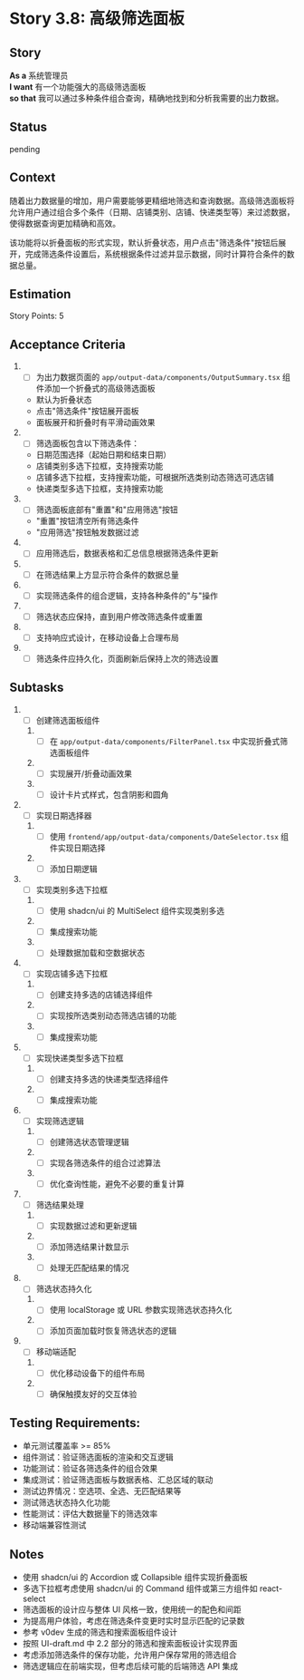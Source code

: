# Story 3.8: 高级筛选面板

## Story

**As a** 系统管理员  
**I want** 有一个功能强大的高级筛选面板  
**so that** 我可以通过多种条件组合查询，精确地找到和分析我需要的出力数据。

## Status

pending

## Context

随着出力数据量的增加，用户需要能够更精细地筛选和查询数据。高级筛选面板将允许用户通过组合多个条件（日期、店铺类别、店铺、快递类型等）来过滤数据，使得数据查询更加精确和高效。

该功能将以折叠面板的形式实现，默认折叠状态，用户点击"筛选条件"按钮后展开，完成筛选条件设置后，系统根据条件过滤并显示数据，同时计算符合条件的数据总量。

## Estimation

Story Points: 5

## Acceptance Criteria

1. - [ ] 为出力数据页面的 `app/output-data/components/OutputSummary.tsx` 组件添加一个折叠式的高级筛选面板
   - 默认为折叠状态
   - 点击"筛选条件"按钮展开面板
   - 面板展开和折叠时有平滑动画效果
2. - [ ] 筛选面板包含以下筛选条件：
   - 日期范围选择（起始日期和结束日期）
   - 店铺类别多选下拉框，支持搜索功能
   - 店铺多选下拉框，支持搜索功能，可根据所选类别动态筛选可选店铺
   - 快递类型多选下拉框，支持搜索功能
3. - [ ] 筛选面板底部有"重置"和"应用筛选"按钮
   - "重置"按钮清空所有筛选条件
   - "应用筛选"按钮触发数据过滤
4. - [ ] 应用筛选后，数据表格和汇总信息根据筛选条件更新
5. - [ ] 在筛选结果上方显示符合条件的数据总量
6. - [ ] 实现筛选条件的组合逻辑，支持各种条件的"与"操作
7. - [ ] 筛选状态应保持，直到用户修改筛选条件或重置
8. - [ ] 支持响应式设计，在移动设备上合理布局
9. - [ ] 筛选条件应持久化，页面刷新后保持上次的筛选设置

## Subtasks

1. - [ ] 创建筛选面板组件
   1. - [ ] 在 `app/output-data/components/FilterPanel.tsx` 中实现折叠式筛选面板组件
   2. - [ ] 实现展开/折叠动画效果
   3. - [ ] 设计卡片式样式，包含阴影和圆角
2. - [ ] 实现日期选择器
   1. - [ ] 使用 `frontend/app/output-data/components/DateSelector.tsx` 组件实现日期选择
   2. - [ ] 添加日期逻辑
3. - [ ] 实现类别多选下拉框
   1. - [ ] 使用 shadcn/ui 的 MultiSelect 组件实现类别多选
   2. - [ ] 集成搜索功能
   3. - [ ] 处理数据加载和空数据状态
4. - [ ] 实现店铺多选下拉框
   1. - [ ] 创建支持多选的店铺选择组件
   2. - [ ] 实现按所选类别动态筛选店铺的功能
   3. - [ ] 集成搜索功能
5. - [ ] 实现快递类型多选下拉框
   1. - [ ] 创建支持多选的快递类型选择组件
   2. - [ ] 集成搜索功能
6. - [ ] 实现筛选逻辑
   1. - [ ] 创建筛选状态管理逻辑
   2. - [ ] 实现各筛选条件的组合过滤算法
   3. - [ ] 优化查询性能，避免不必要的重复计算
7. - [ ] 筛选结果处理
   1. - [ ] 实现数据过滤和更新逻辑
   2. - [ ] 添加筛选结果计数显示
   3. - [ ] 处理无匹配结果的情况
8. - [ ] 筛选状态持久化
   1. - [ ] 使用 localStorage 或 URL 参数实现筛选状态持久化
   2. - [ ] 添加页面加载时恢复筛选状态的逻辑
9. - [ ] 移动端适配
   1. - [ ] 优化移动设备下的组件布局
   2. - [ ] 确保触摸友好的交互体验

## Testing Requirements:

- 单元测试覆盖率 >= 85%
- 组件测试：验证筛选面板的渲染和交互逻辑
- 功能测试：验证各筛选条件的组合效果
- 集成测试：验证筛选面板与数据表格、汇总区域的联动
- 测试边界情况：空选项、全选、无匹配结果等
- 测试筛选状态持久化功能
- 性能测试：评估大数据量下的筛选效率
- 移动端兼容性测试

## Notes

- 使用 shadcn/ui 的 Accordion 或 Collapsible 组件实现折叠面板
- 多选下拉框考虑使用 shadcn/ui 的 Command 组件或第三方组件如 react-select
- 筛选面板的设计应与整体 UI 风格一致，使用统一的配色和间距
- 为提高用户体验，考虑在筛选条件变更时实时显示匹配的记录数
- 参考 v0dev 生成的筛选和搜索面板组件设计
- 按照 UI-draft.md 中 2.2 部分的筛选和搜索面板设计实现界面
- 考虑添加筛选条件的保存功能，允许用户保存常用的筛选组合
- 筛选逻辑应在前端实现，但考虑后续可能的后端筛选 API 集成
